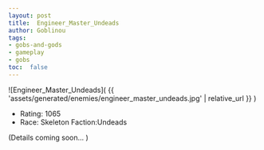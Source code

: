 ```yaml
---
layout: post
title:  Engineer_Master_Undeads
author: Goblinou
tags:
- gobs-and-gods
- gameplay
- gobs
toc:  false
---
```


![Engineer_Master_Undeads]( {{ 'assets/generated/enemies/engineer_master_undeads.jpg' | relative_url }} )
- Rating: 1065
- Race: Skeleton  Faction:Undeads

(Details coming soon... )